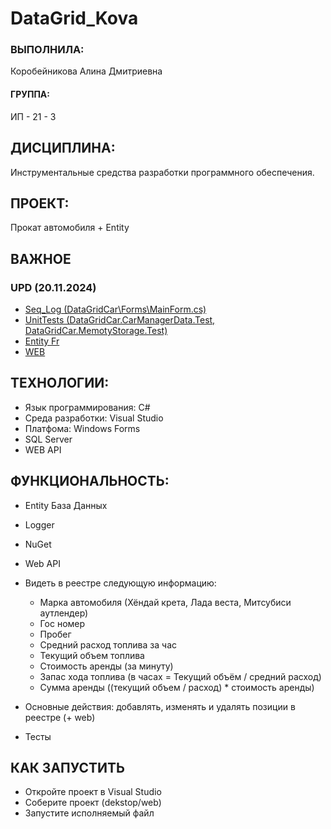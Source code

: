 # DataGrid_Kova

### ВЫПОЛНИЛА:
Коробейникова Алина Дмитриевна
#### ГРУППА:
ИП - 21 - 3

## ДИСЦИПЛИНА:

Инструментальные средства разработки программного обеспечения.

## ПРОЕКТ: 

Прокат автомобиля + Entity

## ВАЖНОЕ
### UPD (20.11.2024)

+ [Seq_Log (DataGridCar\Forms\MainForm.cs)](https://github.com/kkoova/DataGrid_Kova/blob/9449f4e340b3a7f2691752dabfa70ea90fa812b8/Seq.png)
+ [UnitTests (DataGridCar.CarManagerData.Test, DataGridCar.MemotyStorage.Test)](https://github.com/kkoova/DataGrid_Kova/blob/9449f4e340b3a7f2691752dabfa70ea90fa812b8/UnitTest.png)
+ [Entity Fr](https://github.com/kkoova/DataGrid_Kova/blob/23808e0268b15d1c6a9ffcf8a2f6645953710e2d/Entity.png)
+ [WEB](https://github.com/kkoova/DataGrid_Kova/blob/68029d0ee6753e6275f94a8a70b48361643ed31e/web.png)

## ТЕХНОЛОГИИ:

+ Язык программирования: C#
+ Среда разработки: Visual Studio
+ Платфома: Windows Forms
+ SQL Server
+ WEB API

## ФУНКЦИОНАЛЬНОСТЬ:

+ Entity База Данных
+ Logger
+ NuGet
+ Web API
+ Видеть в реестре следующую информацию:
  + Марка автомобиля (Хёндай крета, Лада веста, Митсубиси аутлендер)
  + Гос номер
  + Пробег
  + Средний расход топлива за час
  + Текущий объем топлива
  + Стоимость аренды (за минуту)
  + Запас хода топлива (в часах = Текущий объём / средний расход)
  + Сумма аренды ((текущий объем / расход) * стоимость аренды)
    
+ Основные действия: добавлять, изменять и удалять позиции в реестре (+ web)
+ Тесты

## КАК ЗАПУСТИТЬ

+ Откройте проект в Visual Studio
+ Соберите проект (dekstop/web)
+ Запустите исполняемый файл
